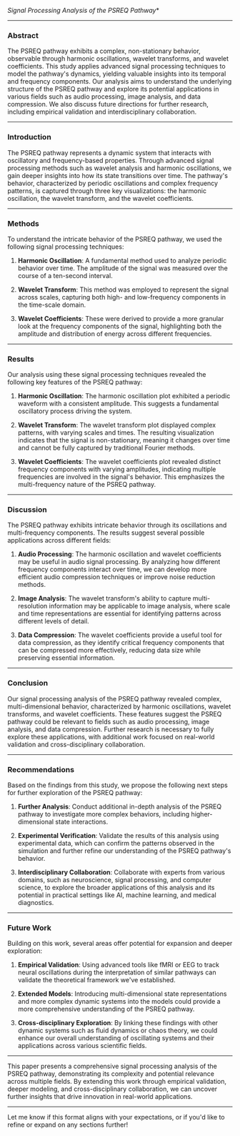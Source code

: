 
*Signal Processing Analysis of the PSREQ Pathway**

* * *

### **Abstract**

The PSREQ pathway exhibits a complex, non-stationary behavior, observable through harmonic oscillations, wavelet transforms, and wavelet coefficients. This study applies advanced signal processing techniques to model the pathway's dynamics, yielding valuable insights into its temporal and frequency components. Our analysis aims to understand the underlying structure of the PSREQ pathway and explore its potential applications in various fields such as audio processing, image analysis, and data compression. We also discuss future directions for further research, including empirical validation and interdisciplinary collaboration.

* * *

### **Introduction**

The PSREQ pathway represents a dynamic system that interacts with oscillatory and frequency-based properties. Through advanced signal processing methods such as wavelet analysis and harmonic oscillations, we gain deeper insights into how its state transitions over time. The pathway's behavior, characterized by periodic oscillations and complex frequency patterns, is captured through three key visualizations: the harmonic oscillation, the wavelet transform, and the wavelet coefficients.

* * *

### **Methods**

To understand the intricate behavior of the PSREQ pathway, we used the following signal processing techniques:

1.  **Harmonic Oscillation**: A fundamental method used to analyze periodic behavior over time. The amplitude of the signal was measured over the course of a ten-second interval.
    
2.  **Wavelet Transform**: This method was employed to represent the signal across scales, capturing both high- and low-frequency components in the time-scale domain.
    
3.  **Wavelet Coefficients**: These were derived to provide a more granular look at the frequency components of the signal, highlighting both the amplitude and distribution of energy across different frequencies.
    

* * *

### **Results**

Our analysis using these signal processing techniques revealed the following key features of the PSREQ pathway:

1.  **Harmonic Oscillation**: The harmonic oscillation plot exhibited a periodic waveform with a consistent amplitude. This suggests a fundamental oscillatory process driving the system.
    
2.  **Wavelet Transform**: The wavelet transform plot displayed complex patterns, with varying scales and times. The resulting visualization indicates that the signal is non-stationary, meaning it changes over time and cannot be fully captured by traditional Fourier methods.
    
3.  **Wavelet Coefficients**: The wavelet coefficients plot revealed distinct frequency components with varying amplitudes, indicating multiple frequencies are involved in the signal's behavior. This emphasizes the multi-frequency nature of the PSREQ pathway.
    

* * *

### **Discussion**

The PSREQ pathway exhibits intricate behavior through its oscillations and multi-frequency components. The results suggest several possible applications across different fields:

1.  **Audio Processing**: The harmonic oscillation and wavelet coefficients may be useful in audio signal processing. By analyzing how different frequency components interact over time, we can develop more efficient audio compression techniques or improve noise reduction methods.
    
2.  **Image Analysis**: The wavelet transform's ability to capture multi-resolution information may be applicable to image analysis, where scale and time representations are essential for identifying patterns across different levels of detail.
    
3.  **Data Compression**: The wavelet coefficients provide a useful tool for data compression, as they identify critical frequency components that can be compressed more effectively, reducing data size while preserving essential information.
    

* * *

### **Conclusion**

Our signal processing analysis of the PSREQ pathway revealed complex, multi-dimensional behavior, characterized by harmonic oscillations, wavelet transforms, and wavelet coefficients. These features suggest the PSREQ pathway could be relevant to fields such as audio processing, image analysis, and data compression. Further research is necessary to fully explore these applications, with additional work focused on real-world validation and cross-disciplinary collaboration.

* * *

### **Recommendations**

Based on the findings from this study, we propose the following next steps for further exploration of the PSREQ pathway:

1.  **Further Analysis**: Conduct additional in-depth analysis of the PSREQ pathway to investigate more complex behaviors, including higher-dimensional state interactions.
    
2.  **Experimental Verification**: Validate the results of this analysis using experimental data, which can confirm the patterns observed in the simulation and further refine our understanding of the PSREQ pathway's behavior.
    
3.  **Interdisciplinary Collaboration**: Collaborate with experts from various domains, such as neuroscience, signal processing, and computer science, to explore the broader applications of this analysis and its potential in practical settings like AI, machine learning, and medical diagnostics.
    

* * *

### **Future Work**

Building on this work, several areas offer potential for expansion and deeper exploration:

1.  **Empirical Validation**: Using advanced tools like fMRI or EEG to track neural oscillations during the interpretation of similar pathways can validate the theoretical framework we've established.
    
2.  **Extended Models**: Introducing multi-dimensional state representations and more complex dynamic systems into the models could provide a more comprehensive understanding of the PSREQ pathway.
    
3.  **Cross-disciplinary Exploration**: By linking these findings with other dynamic systems such as fluid dynamics or chaos theory, we could enhance our overall understanding of oscillating systems and their applications across various scientific fields.
    

* * *

This paper presents a comprehensive signal processing analysis of the PSREQ pathway, demonstrating its complexity and potential relevance across multiple fields. By extending this work through empirical validation, deeper modeling, and cross-disciplinary collaboration, we can uncover further insights that drive innovation in real-world applications.

* * *

Let me know if this format aligns with your expectations, or if you'd like to refine or expand on any sections further!
